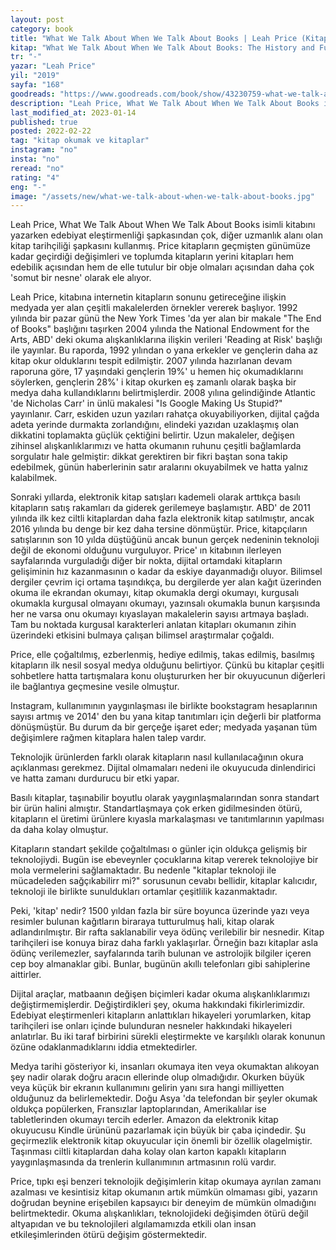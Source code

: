```yaml
---
layout: post
category: book
title: "What We Talk About When We Talk About Books | Leah Price (Kitap)"
kitap: "What We Talk About When We Talk About Books: The History and Future of Reading"
tr: "-"
yazar: "Leah Price"
yil: "2019"
sayfa: "168"
goodreads: "https://www.goodreads.com/book/show/43230759-what-we-talk-about-when-we-talk-about-books"
description: "Leah Price, What We Talk About When We Talk About Books isimli kitabını yazarken edebiyat eleştirmenliği şapkasından çok, diğer uzmanlık alanı olan kitap tarihçiliği şapkasını kullanmış. Price kitapların geçmişten günümüze kadar geçirdiği değişimleri ve toplumda kitapların yerini kitapları hem edebilik açısından hem de elle tutulur bir obje olmaları açısından daha çok 'somut bir nesne' olarak ele alıyor."
last_modified_at: 2023-01-14
published: true
posted: 2022-02-22
tag: "kitap okumak ve kitaplar"
instagram: "no"
insta: "no"
reread: "no"
rating: "4"
eng: "-"
image: "/assets/new/what-we-talk-about-when-we-talk-about-books.jpg"
---
```


Leah Price, What We Talk About When We Talk About Books isimli kitabını yazarken edebiyat eleştirmenliği şapkasından çok, diğer uzmanlık alanı olan kitap tarihçiliği şapkasını kullanmış. Price kitapların geçmişten günümüze kadar geçirdiği değişimleri ve toplumda kitapların yerini kitapları hem edebilik açısından hem de elle tutulur bir obje olmaları açısından daha çok 'somut bir nesne' olarak ele alıyor.

Leah Price, kitabına internetin kitapların sonunu getireceğine ilişkin medyada yer alan çeşitli makalelerden örnekler vererek başlıyor. 1992 yılında bir pazar günü the New York Times 'da yer alan bir makale "The End of Books" başlığını taşırken 2004 yılında the National Endowment for the Arts, ABD' deki okuma alışkanlıklarına ilişkin verileri 'Reading at Risk' başlığı ile yayınlar. Bu raporda, 1992 yılından o yana erkekler ve gençlerin daha az kitap okur olduklarını tespit edilmiştir. 2007 yılında hazırlanan devam raporuna göre, 17 yaşındaki gençlerin 19%' u hemen hiç okumadıklarını söylerken, gençlerin 28%' i kitap okurken eş zamanlı olarak başka bir medya daha kullandıklarını belirtmişlerdir. 2008 yılına gelindiğinde Atlantic 'de Nicholas Carr' in ünlü makalesi "Is Google Making Us Stupid?" yayınlanır. Carr, eskiden uzun yazıları rahatça okuyabiliyorken, dijital çağda adeta yerinde durmakta zorlandığını, elindeki yazıdan uzaklaşmış olan dikkatini toplamakta güçlük çektiğini belirtir. Uzun makaleler, değişen zihinsel alışkanlıklarımızı ve hatta okumanın ruhunu çeşitli bağlamlarda sorgulatır hale gelmiştir: dikkat gerektiren bir fikri baştan sona takip edebilmek, günün haberlerinin satır aralarını okuyabilmek ve hatta yalnız kalabilmek.

Sonraki yıllarda, elektronik kitap satışları kademeli olarak arttıkça basılı kitapların satış rakamları da giderek gerilemeye başlamıştır. ABD' de 2011 yılında ilk kez ciltli kitaplardan daha fazla elektronik kitap satılmıştır, ancak 2016 yılında bu denge bir kez daha tersine dönmüştür. Price, kitapçıların satışlarının son 10 yılda düştüğünü ancak bunun gerçek nedeninin teknoloji değil de ekonomi olduğunu vurguluyor. Price' ın kitabının ilerleyen sayfalarında vurguladığı diğer bir nokta, dijital ortamdaki kitapların gelişiminin hız kazanmasının o kadar da eskiye dayanmadığı oluyor. Bilimsel dergiler çevrim içi ortama taşındıkça, bu dergilerde yer alan kağıt üzerinden okuma ile ekrandan okumayı, kitap okumakla dergi okumayı, kurgusalı okumakla kurgusal olmayanı okumayı, yazınsalı okumakla bunun karşısında her ne varsa onu okumayı kıyaslayan makalelerin sayısı artmaya başladı. Tam bu noktada kurgusal karakterleri anlatan kitapları okumanın zihin üzerindeki etkisini bulmaya çalışan bilimsel araştırmalar çoğaldı.

Price, elle çoğaltılmış, ezberlenmiş, hediye edilmiş, takas edilmiş, basılmış kitapların ilk nesil sosyal medya olduğunu belirtiyor. Çünkü bu kitaplar çeşitli sohbetlere hatta tartışmalara konu oluştururken her bir okuyucunun diğerleri ile bağlantıya geçmesine vesile olmuştur.

Instagram, kullanımının yaygınlaşması ile birlikte bookstagram hesaplarının sayısı artmış ve 2014' den bu yana kitap tanıtımları için değerli bir platforma dönüşmüştür. Bu durum da bir gerçeğe işaret eder; medyada yaşanan tüm değişimlere rağmen kitaplara halen talep vardır.

Teknolojik ürünlerden farklı olarak kitapların nasıl kullanılacağının okura açıklanması gerekmez. Dijital olmamaları nedeni ile okuyucuda dinlendirici ve hatta zamanı durdurucu bir etki yapar.

Basılı kitaplar, taşınabilir boyutlu olarak yaygınlaşmalarından sonra standart bir ürün halini almıştır. Standartlaşmaya çok erken gidilmesinden ötürü, kitapların el üretimi ürünlere kıyasla markalaşması ve tanıtımlarının yapılması da daha kolay olmuştur.

Kitapların standart şekilde çoğaltılması o günler için oldukça gelişmiş bir teknolojiydi. Bugün ise ebeveynler çocuklarına kitap vererek teknolojiye bir mola vermelerini sağlamaktadır. Bu nedenle "kitaplar teknoloji ile mücadeleden sağçıkabilirr mi?" sorusunun cevabı bellidir, kitaplar kalıcıdır, teknoloji ile birlikte sunuldukları ortamlar çeşitlilik kazanmaktadır.

Peki, 'kitap' nedir? 1500 yıldan fazla bir süre boyunca üzerinde yazı veya resimler bulunan kağıtların biraraya tutturulmuş hali, kitap olarak adlandırılmıştır. Bir rafta saklanabilir veya ödünç verilebilir bir nesnedir. Kitap tarihçileri ise konuya biraz daha farklı yaklaşırlar. Örneğin bazı kitaplar asla ödünç verilemezler, sayfalarında tarih bulunan ve astrolojik bilgiler içeren cep boy almanaklar gibi. Bunlar, bugünün akıllı telefonları gibi sahiplerine aittirler.

Dijital araçlar, matbaanın değişen biçimleri kadar okuma alışkanlıklarımızı değiştirmemişlerdir. Değiştirdikleri şey, okuma hakkındaki fikirlerimizdir. Edebiyat eleştirmenleri kitapların anlattıkları hikayeleri yorumlarken, kitap tarihçileri ise onları içinde bulunduran nesneler hakkındaki hikayeleri anlatırlar. Bu iki taraf birbirini sürekli eleştirmekte ve karşılıklı olarak konunun özüne odaklanmadıklarını iddia etmektedirler.

Medya tarihi gösteriyor ki, insanları okumaya iten veya okumaktan alıkoyan şey nadir olarak doğru aracın ellerinde olup olmadığıdır. Okurken büyük veya küçük bir ekranın kullanımını gelirin yanı sıra hangi milliyetten olduğunuz da belirlemektedir. Doğu Asya 'da telefondan bir şeyler okumak oldukça popülerken, Fransızlar laptoplarından, Amerikalılar ise tabletlerinden okumayı tercih ederler. Amazon da elektronik kitap okuyucusu Kindle ürününü pazarlamak için büyük bir çaba içindedir. Şu geçirmezlik elektronik kitap okuyucular için önemli bir özellik olagelmiştir. Taşınması ciltli kitaplardan daha kolay olan karton kapaklı kitapların yaygınlaşmasında da trenlerin kullanımının artmasının rolü vardır.

Price, tıpkı eşi benzeri teknolojik değişimlerin kitap okumaya ayrılan zamanı azalması ve kesintisiz kitap okumanın artık mümkün olmaması gibi, yazarın doğrudan beynine erişebilen kapsayıcı bir deneyim de mümkün olmadığını belirtmektedir. Okuma alışkanlıkları, teknolojideki değişimden ötürü değil altyapıdan ve bu teknolojileri algılamamızda etkili olan insan etkileşimlerinden ötürü değişim göstermektedir.

